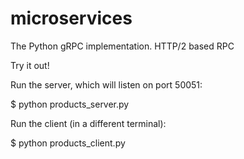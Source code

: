 # microservices
The Python gRPC implementation. HTTP/2 based RPC

Try it out!

Run the server, which will listen on port 50051:

$ python products_server.py

Run the client (in a different terminal):

$ python products_client.py
